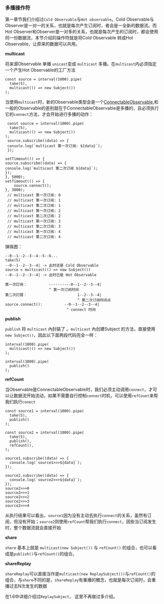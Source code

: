 ### 多播操作符

第一章节我们介绍过`Cold Observable`与`Hot observable`。Cold Observable与Observer是一对一的关系，也就是每次产生订阅时，者会是一全新的数据流。而Hot Observer和Observer是一对多的关系，也就是每次产生的订阅时，都会使用同一份数据流，本节介绍的操作符就是将Cold Observable 转成Hot Observable，让原来的数据可以共用。

**multicast**

将来源Observable 单播 `unicast`变成 `multicast` 多播。在`multicast`内必须指定一个产生Hot Observable的工厂方法

```
const source = interval(1000).pipe(
  take(5),
  multicast(() => new Subject())
);
```

当使用`multicast`时，新的Observable类型会是一个[ConnectableObservable](https://rxjs-dev.firebaseapp.com/api/index/class/ConnectableObservable),和一般的Observable的差别就在于ConnectableObservable是多播的，且必须执行它的`connect`方法，才会开始进行多播的动作：

```
 const source = interval(1000).pipe(
  take(5),
  multicast(() => new Subject())
);
 source.subscribe((data) => {
 console.log(`multicast 第一次订阅: ${data}`);
 });

setTimeout(() => {
source.subscribe((data) => {
console.log(`multicast 第二次订阅 ${data}`);
});
}, 5000);
setTimeout(() => {
	source.connect();
}, 3000);
 // multicast 第一次订阅: 0
 // multicast 第一次订阅: 1
 // multicast 第二次订阅: 1
 // multicast 第一次订阅: 2
 // multicast 第二次订阅: 2
 // multicast 第一次订阅: 3
 // multicast 第二次订阅: 3
 // multicast 第一次订阅: 4
 // multicast 第二次订阅: 4
```

弹珠图：

```
--0--1--2--3--4--5--6...
take(5)
--0--1--2--3--4| -> 此时还是 Cold Observable
source = multicast(() => new Subject())
--0--1--2--3--4| -> 此时已是 Hot Observable

第一次訂阅：          ----------0--1--2--3--4|
                    ^ 第一次订阅时间
第二次訂閱：                       1--2--3--4|
                                 ^ 第二次订阅时间点
source.connect():          --0--1--2--3--4|
                            ^ connect 时间
```

**publish**

`publish` 将 `multicast` 內封裝了 。`multicast` 內创建Subject 的方法，直接使用 `new Subject()`，因此以下面两段代码完全一样：

```
interval(1000).pipe(
  multicast(() => new Subject())
);

interval(1000).pipe(
  publish()
);
```



**refCount**

当Observable是ConnectableObservable时，我们必须主动调用`connect`，才可以让数据流开始流动，如果不需要自行控制`connect`时机，可以使用`refCount`来帮我们执行`conect`

```
const source1 = interval(1000).pipe(
  take(5),
  publish()
);

const source2 = interval(1000).pipe(
  take(5),
  publish(),
  refCount(),
);

source1.subscribe((data) => {
  console.log(`source1>>>${data}`);
});

source2.subscribe((data) => {
  console.log(`source2>>>${data}`);
});
source2>>>0
source2>>>1
source2>>>2
source2>>>3
source2>>>4
```

从执行结果可以看出，`source1`因为没有主动去执行`connect`的关系，虽然有订阅，但没有开始；`source2`则使用`refCount`帮我们执行`connect`，因些当订阅发生时，整个数据流就会直接开始

**share**

`share` 基本上就是 `multicast(new Subject())` 与 `refCount()` 的组合，也可以看成是`publish()`与`refCount()`的组合。

**shareReplay**

`shareReplay`可以直接当作是`multicast(new ReplaySubject())`与`refCount()`的组合，与`share`不同的是，`shareReplay`有重播的概念，也就是每次订阅时，会重播过去N次发生的数据

在1.6中详细介绍过`ReplaySubject`， 这里不再做过多介绍。
